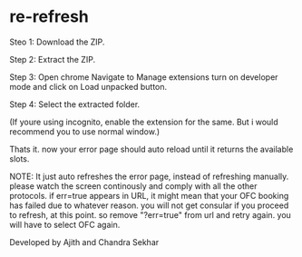 # re-refresh

Steo 1:
Download the ZIP.

Step 2:
Extract the ZIP.

Step 3:
Open chrome 
Navigate to Manage extensions
turn on developer mode and click on Load unpacked button.

Step 4:
Select the extracted folder.

(If youre using incognito, enable the extension for the same. But i would recommend you to use normal window.)

Thats it. now your error page should auto reload until it returns the available slots.


NOTE: It just auto refreshes the error page, instead of refreshing manually. please watch the screen continously and comply with all the other protocols.
if err=true appears in URL, it might mean that your OFC booking has failed due to whatever reason. you will not get consular if you proceed to refresh, at this point. so remove "?err=true" from url and retry again. you will have to select OFC again.




Developed by Ajith and Chandra Sekhar
